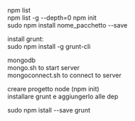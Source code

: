 
npm list  
npm list -g --depth=0
npm init  
sudo npm install nome_pacchetto --save  

install grunt:  
sudo npm install -g grunt-cli  

mongodb  
mongo.sh to start server  
mongoconnect.sh to connect to server

creare progetto node (npm init)  
installare grunt e aggiungerlo alle dep

sudo npm istall --save grunt  
